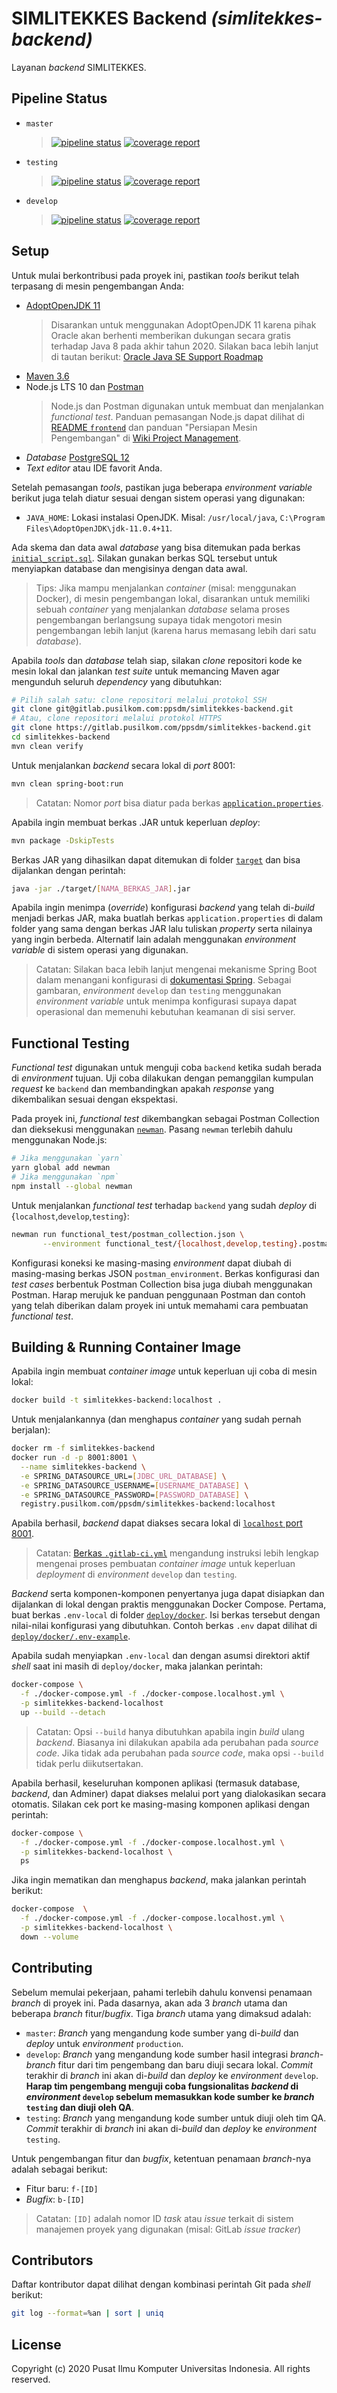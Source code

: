 # SIMLITEKKES Backend _(simlitekkes-backend)_

Layanan _backend_ SIMLITEKKES.

## Pipeline Status

- `master`
  > [![pipeline status](https://gitlab.pusilkom.com/ppsdm/simlitekkes-backend/badges/master/pipeline.svg)](https://gitlab.pusilkom.com/ppsdm/simlitekkes-backend/commits/master)
  > [![coverage report](https://gitlab.pusilkom.com/ppsdm/simlitekkes-backend/badges/master/coverage.svg)](https://gitlab.pusilkom.com/ppsdm/simlitekkes-backend/commits/master)
- `testing`
  > [![pipeline status](https://gitlab.pusilkom.com/ppsdm/simlitekkes-backend/badges/testing/pipeline.svg)](https://gitlab.pusilkom.com/ppsdm/simlitekkes-backend/commits/testing)
  > [![coverage report](https://gitlab.pusilkom.com/ppsdm/simlitekkes-backend/badges/testing/coverage.svg)](https://gitlab.pusilkom.com/ppsdm/simlitekkes-backend/commits/testing)
- `develop`
  > [![pipeline status](https://gitlab.pusilkom.com/ppsdm/simlitekkes-backend/badges/develop/pipeline.svg)](https://gitlab.pusilkom.com/ppsdm/simlitekkes-backend/commits/develop)
  > [![coverage report](https://gitlab.pusilkom.com/ppsdm/simlitekkes-backend/badges/develop/coverage.svg)](https://gitlab.pusilkom.com/ppsdm/simlitekkes-backend/commits/develop)

## Setup

Untuk mulai berkontribusi pada proyek ini, pastikan _tools_ berikut telah
terpasang di mesin pengembangan Anda:

- [AdoptOpenJDK 11](https://adoptopenjdk.net/)
  > Disarankan untuk menggunakan AdoptOpenJDK 11 karena pihak Oracle akan
  > berhenti memberikan dukungan secara gratis terhadap Java 8 pada akhir
  > tahun 2020. Silakan baca lebih lanjut di tautan berikut:
  > [Oracle Java SE Support Roadmap](https://www.oracle.com/java/technologies/java-se-support-roadmap.html)
- [Maven 3.6](https://maven.apache.org/download.cgi)
- Node.js LTS 10 dan [Postman](https://www.postman.com)
  > Node.js dan Postman digunakan untuk membuat dan menjalankan
  > _functional test_. Panduan pemasangan Node.js dapat dilihat di
  > [README `frontend`](https://gitlab.pusilkom.com/ppsdm/simlitekkes-frontend/blob/develop/README.md) dan panduan
  > "Persiapan Mesin Pengembangan" di [Wiki Project Management](https://gitlab.pusilkom.com/ppsdm/project-management/wikis/home).
- _Database_ [PostgreSQL 12](https://www.postgresql.org/download/)
- _Text editor_ atau IDE favorit Anda.

Setelah pemasangan _tools_, pastikan juga beberapa _environment variable_
berikut juga telah diatur sesuai dengan sistem operasi yang digunakan:

- `JAVA_HOME`: Lokasi instalasi OpenJDK. Misal: `/usr/local/java`,
  `C:\Program Files\AdoptOpenJDK\jdk-11.0.4+11`.

Ada skema dan data awal _database_ yang bisa ditemukan pada berkas [`initial_script.sql`](initial_script.sql).
Silakan gunakan berkas SQL tersebut untuk menyiapkan database dan
mengisinya dengan data awal.

> Tips: Jika mampu menjalankan _container_ (misal: menggunakan Docker),
> di mesin pengembangan lokal, disarankan untuk memiliki sebuah _container_
> yang menjalankan _database_ selama proses pengembangan berlangsung supaya
> tidak mengotori mesin pengembangan lebih lanjut (karena harus memasang lebih
> dari satu _database_).

Apabila _tools_ dan _database_ telah siap, silakan _clone_ repositori kode ke
mesin lokal dan jalankan _test suite_ untuk memancing Maven agar mengunduh
seluruh _dependency_ yang dibutuhkan:

```bash
# Pilih salah satu: clone repositori melalui protokol SSH
git clone git@gitlab.pusilkom.com:ppsdm/simlitekkes-backend.git
# Atau, clone repositori melalui protokol HTTPS
git clone https://gitlab.pusilkom.com/ppsdm/simlitekkes-backend.git
cd simlitekkes-backend
mvn clean verify
```

Untuk menjalankan _backend_ secara lokal di _port_ 8001:

```bash
mvn clean spring-boot:run
```

> Catatan: Nomor _port_ bisa diatur pada berkas
> [`application.properties`](src/main/resources/application.properties).

Apabila ingin membuat berkas .JAR untuk keperluan _deploy_:

```bash
mvn package -DskipTests
```

Berkas JAR yang dihasilkan dapat ditemukan di folder [`target`](target)
dan bisa dijalankan dengan perintah:

```bash
java -jar ./target/[NAMA_BERKAS_JAR].jar
```

Apabila ingin menimpa (_override_) konfigurasi _backend_ yang telah
di-_build_ menjadi berkas JAR, maka buatlah berkas `application.properties`
di dalam folder yang sama dengan berkas JAR lalu tuliskan _property_
serta nilainya yang ingin berbeda. Alternatif lain adalah menggunakan
_environment variable_ di sistem operasi yang digunakan.

> Catatan: Silakan baca lebih lanjut mengenai mekanisme Spring Boot dalam
> menangani konfigurasi di [dokumentasi Spring](https://docs.spring.io/spring-boot/docs/2.1.8.RELEASE/reference/html/boot-features-external-config.html#boot-features-external-config-application-property-files).
> Sebagai gambaran, _environment_ `develop` dan `testing` menggunakan
> _environment variable_ untuk menimpa konfigurasi supaya dapat operasional
> dan memenuhi kebutuhan keamanan di sisi server.

## Functional Testing

_Functional test_ digunakan untuk menguji coba `backend` ketika sudah berada
di _environment_ tujuan. Uji coba dilakukan dengan pemanggilan kumpulan
_request_ ke `backend` dan membandingkan apakah _response_ yang dikembalikan
sesuai dengan ekspektasi.

Pada proyek ini, _functional test_ dikembangkan sebagai Postman Collection
dan dieksekusi menggunakan [`newman`](https://github.com/postmanlabs/newman).
Pasang `newman` terlebih dahulu menggunakan Node.js:

```bash
# Jika menggunakan `yarn`
yarn global add newman
# Jika menggunakan `npm`
npm install --global newman
```

Untuk menjalankan _functional test_ terhadap `backend` yang sudah _deploy_ di
{`localhost`,`develop`,`testing`}:

```bash
newman run functional_test/postman_collection.json \
       --environment functional_test/{localhost,develop,testing}.postman_environment.json
```

Konfigurasi koneksi ke masing-masing _environment_ dapat diubah di
masing-masing berkas JSON `postman_environment`. Berkas konfigurasi dan
_test cases_ berbentuk Postman Collection bisa juga diubah menggunakan
Postman. Harap merujuk ke panduan penggunaan Postman dan contoh yang telah
diberikan dalam proyek ini untuk memahami cara pembuatan _functional test_.

## Building & Running Container Image

Apabila ingin membuat _container image_ untuk keperluan uji coba di mesin
lokal:

```bash
docker build -t simlitekkes-backend:localhost .
```

Untuk menjalankannya (dan menghapus _container_ yang sudah pernah berjalan):

```bash
docker rm -f simlitekkes-backend
docker run -d -p 8001:8001 \
  --name simlitekkes-backend \
  -e SPRING_DATASOURCE_URL=[JDBC_URL_DATABASE] \
  -e SPRING_DATASOURCE_USERNAME=[USERNAME_DATABASE] \
  -e SPRING_DATASOURCE_PASSWORD=[PASSWORD_DATABASE] \
  registry.pusilkom.com/ppsdm/simlitekkes-backend:localhost
```

Apabila berhasil, _backend_ dapat diakses secara lokal di [`localhost` port 8001](http://localhost:8001).

> Catatan: [Berkas `.gitlab-ci.yml`](.gitlab-ci.yml) mengandung
> instruksi lebih lengkap mengenai proses pembuatan _container image_
> untuk keperluan _deployment_ di _environment_ `develop` dan `testing`.

_Backend_ serta komponen-komponen penyertanya juga dapat disiapkan dan
dijalankan di lokal dengan praktis menggunakan Docker Compose. Pertama, buat
berkas `.env-local` di folder [`deploy/docker`](deploy/docker). Isi berkas
tersebut dengan nilai-nilai konfigurasi yang dibutuhkan. Contoh berkas `.env`
dapat dilihat di [`deploy/docker/.env-example`](deploy/docker/.env-example).

Apabila sudah menyiapkan `.env-local` dan dengan asumsi direktori aktif _shell_
saat ini masih di `deploy/docker`, maka jalankan perintah:

```bash
docker-compose \
  -f ./docker-compose.yml -f ./docker-compose.localhost.yml \
  -p simlitekkes-backend-localhost
  up --build --detach
```

> Catatan: Opsi `--build` hanya dibutuhkan apabila ingin _build_ ulang
> _backend_. Biasanya ini dilakukan apabila ada perubahan pada _source code_.
> Jika tidak ada perubahan pada _source code_, maka opsi `--build` tidak perlu
> diikutsertakan.

Apabila berhasil, keseluruhan komponen aplikasi (termasuk database, _backend_,
dan Adminer) dapat diakses melalui port yang dialokasikan secara otomatis.
Silakan cek port ke masing-masing komponen aplikasi dengan perintah:

```bash
docker-compose \
  -f ./docker-compose.yml -f ./docker-compose.localhost.yml \
  -p simlitekkes-backend-localhost \
  ps
```

Jika ingin mematikan dan menghapus _backend_, maka jalankan perintah berikut:

```bash
docker-compose  \
  -f ./docker-compose.yml -f ./docker-compose.localhost.yml \
  -p simlitekkes-backend-localhost \
  down --volume
```

## Contributing

Sebelum memulai pekerjaan, pahami terlebih dahulu konvensi penamaan _branch_
di proyek ini. Pada dasarnya, akan ada 3 _branch_ utama dan beberapa _branch_
fitur/_bugfix_. Tiga _branch_ utama yang dimaksud adalah:

- `master`: _Branch_ yang mengandung kode sumber yang di-_build_ dan _deploy_
  untuk _environment_ `production`.
- `develop`: _Branch_ yang mengandung kode sumber hasil integrasi
  _branch-branch_ fitur dari tim pengembang dan baru diuji secara lokal.
  _Commit_ terakhir di _branch_ ini akan di-_build_ dan _deploy_ ke
  _environment_ `develop`. **Harap tim pengembang menguji coba fungsionalitas
  _backend_ di _environment_ `develop` sebelum memasukkan kode sumber ke
  _branch_ `testing` dan diuji oleh QA**.
- `testing`: _Branch_ yang mengandung kode sumber untuk diuji oleh tim QA.
  _Commit_ terakhir di _branch_ ini akan di-_build_ dan _deploy_ ke
  _environment_ `testing`.

Untuk pengembangan fitur dan _bugfix_, ketentuan penamaan _branch_-nya adalah
sebagai berikut:

- Fitur baru: `f-[ID]`
- _Bugfix_: `b-[ID]`

> Catatan: `[ID]` adalah nomor ID _task_ atau _issue_ terkait di sistem
> manajemen proyek yang digunakan (misal: GitLab _issue tracker_)

## Contributors

Daftar kontributor dapat dilihat dengan kombinasi perintah Git pada _shell_
berikut:

```bash
git log --format=%an | sort | uniq
```

## License

Copyright (c) 2020 Pusat Ilmu Komputer Universitas Indonesia. All rights
reserved.
